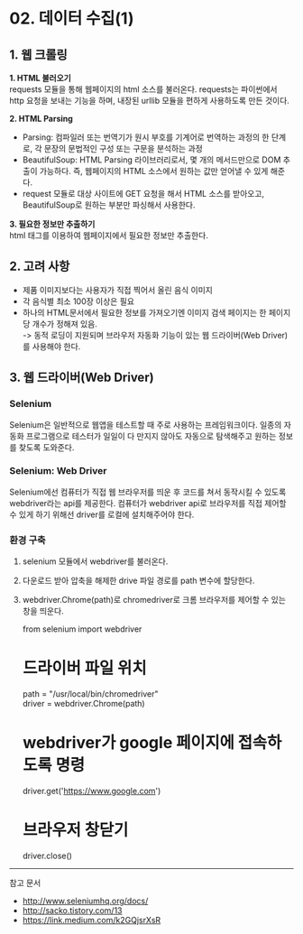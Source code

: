 #  02. 데이터 수집(1)

## 1. 웹 크롤링
**1. HTML 불러오기**  
requests 모듈을 통해 웹페이지의 html 소스를 불러온다. requests는 파이썬에서 http 요청을 보내는 기능을 하며, 내장된 urllib 모듈을 편하게 사용하도록 만든 것이다.  

**2. HTML Parsing**  

* Parsing: 컴파일러 또는 번역기가 원시 부호를 기계어로 번역하는 과정의 한 단계로, 각 문장의 문법적인 구성 또는 구문을 분석하는 과정  
* BeautifulSoup: HTML Parsing 라이브러리로서, 몇 개의 메서드만으로 DOM 추출이 가능하다. 즉, 웹페이지의 HTML 소스에서 원하는 값만 얻어낼 수 있게 해준다.  
* request 모듈로 대상 사이트에 GET 요청을 해서 HTML 소스를 받아오고, BeautifulSoup로 원하는 부분만 파싱해서 사용한다.

**3. 필요한 정보만 추출하기**  
html 태그를 이용하여 웹페이지에서 필요한 정보만 추출한다.


## 2. 고려 사항

* 제품 이미지보다는 사용자가 직접 찍어서 올린 음식 이미지
* 각 음식별 최소 100장 이상은 필요
* 하나의 HTML문서에서 필요한 정보를 가져오기엔 이미지 검색 페이지는 한 페이지당 개수가 정해져 있음.  
-> 동적 로딩이 지원되며 브라우저 자동화 기능이 있는 웹 드라이버(Web Driver)를 사용해야 한다.


## 3. 웹 드라이버(Web Driver)
### Selenium
Selenium은 일반적으로 웹앱을 테스트할 때 주로 사용하는 프레임워크이다. 일종의 자동화 프로그램으로 테스터가 일일이 다 만지지 않아도 자동으로 탐색해주고 원하는 정보를 찾도록 도와준다.

### Selenium: Web Driver
Selenium에선 컴퓨터가 직접 웹 브라우저를 띄운 후 코드를 쳐서 동작시킬 수 있도록 webdriver라는 api를 제공한다. 컴퓨터가 webdriver api로 브라우저를 직접 제어할 수 있게 하기 위해선 driver를 로컬에 설치해주어야 한다.  
    
### 환경 구축
1) selenium 모듈에서 webdriver를 불러온다.  
2) 다운로드 받아 압축을 해제한 drive 파일 경로를 path 변수에 할당한다.  
3) webdriver.Chrome(path)로 chromedriver로 크롬 브라우저를 제어할 수 있는 창을 띄운다.   

   
    from selenium import webdriver  
    # 드라이버 파일 위치
    path = "/usr/local/bin/chromedriver"    
    driver = webdriver.Chrome(path)

    # webdriver가 google 페이지에 접속하도록 명령
    driver.get('https://www.google.com')

    # 브라우저 창닫기
    driver.close()


-------
참고 문서

 * http://www.seleniumhq.org/docs/
 * http://sacko.tistory.com/13
 * https://link.medium.com/k2GQjsrXsR
